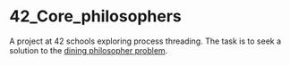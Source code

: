 # 42_Core_philosophers
A project at 42 schools exploring process threading. The task is to seek a solution to the [dining philosopher problem](https://en.wikipedia.org/wiki/Dining_philosophers_problem).
